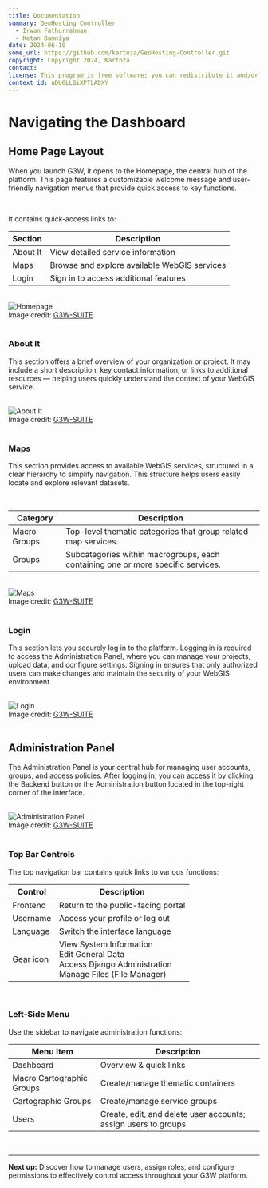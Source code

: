 ```yaml
---
title: Documentation
summary: GeoHosting Controller
  - Irwan Fathurrahman
  - Ketan Bamniya
date: 2024-06-19
some_url: https://github.com/kartoza/GeoHosting-Controller.git
copyright: Copyright 2024, Kartoza
contact:
license: This program is free software; you can redistribute it and/or modify it under the terms of the GNU Affero General Public License as published by the Free Software Foundation; either version 3 of the License, or (at your option) any later version.
context_id: nDU6LLGiXPTLADXY
---
```


# Navigating the Dashboard

## Home Page Layout

When you launch G3W, it opens to the <span class="ui-page-label">Homepage</span>, the central hub of the platform. This page features a customizable welcome message and user-friendly navigation menus that provide quick access to key functions.

<br>

It contains quick-access links to:

<table class="my-table-style">
  <thead>
    <tr>
      <th>Section</th>
      <th>Description</th>
    </tr>
  </thead>
  <tbody>
    <tr>
      <td>About It</td>
      <td>View detailed service information</td>
    </tr>
    <tr>
      <td>Maps</td>
      <td>Browse and explore available WebGIS services</td>
    </tr>
    <tr>
      <td>Login</td>
      <td>Sign in to access additional features</td>
    </tr>
  </tbody>
</table>

<br>

<div class="image-with-caption">
  <img src="../../img/g3w-img-6-1.png" alt="Homepage">
  <div class="caption">
    Image credit: <a href="https://g3wsuite.it/en/g3w-suite-publish-qgis-projects/" target="_blank">G3W-SUITE</a>
  </div>
</div>

<br>

### About It

This section offers a brief overview of your organization or project. It may include a short description, key contact information, or links to additional resources — helping users quickly understand the context of your WebGIS service.

<br>

<div class="image-with-caption">
  <img src="../../img/g3w-img-6-2.png" alt="About It">
  <div class="caption">
    Image credit: <a href="https://g3wsuite.it/en/g3w-suite-publish-qgis-projects/" target="_blank">G3W-SUITE</a>
  </div>
</div>

<br>

### Maps

This section provides access to available WebGIS services, structured in a clear hierarchy to simplify navigation. This structure helps users easily locate and explore relevant datasets.

<br>

<table class="my-table-style">
  <thead>
    <tr>
      <th>Category</th>
      <th>Description</th>
    </tr>
  </thead>
  <tbody>
    <tr>
      <td>Macro Groups</td>
      <td>Top-level thematic categories that group related map services.</td>
    </tr>
    <tr>
      <td>Groups</td>
      <td>Subcategories within macrogroups, each containing one or more specific services.</td>
    </tr>
  </tbody>
</table>

<br>

<div class="image-with-caption">
  <img src="../../img/g3w-img-6-3.png" alt="Maps">
  <div class="caption">
    Image credit: <a href="https://g3wsuite.it/en/g3w-suite-publish-qgis-projects/" target="_blank">G3W-SUITE</a>
  </div>
</div>

<br>

### Login

This section lets you securely log in to the platform. Logging in is required to access the <span class="ui-page-label">Administration Panel</span>, where you can manage your projects, upload data, and configure settings. Signing in ensures that only authorized users can make changes and maintain the security of your WebGIS environment.

<br>

<div class="image-with-caption">
  <img src="../../img/g3w-img-6-4.png" alt="Login">
  <div class="caption">
    Image credit: <a href="https://g3wsuite.it/en/g3w-suite-publish-qgis-projects/" target="_blank">G3W-SUITE</a>
  </div>
</div>

<br>

## Administration Panel

The <span class="ui-page-label">Administration Panel</span> is your central hub for managing user accounts, groups, and access policies. After logging in, you can access it by clicking the <span class="ui-generic-label">Backend</span> button or the <span class="ui-generic-label">Administration</span> button located in the top-right corner of the interface.

<br>

<div class="image-with-caption">
  <img src="../../img/g3w-img-6-5.png" alt="Administration Panel">
  <div class="caption">
    Image credit: <a href="https://g3wsuite.it/en/g3w-suite-publish-qgis-projects/" target="_blank">G3W-SUITE</a>
  </div>
</div>

<br>

### Top Bar Controls

The top navigation bar contains quick links to various functions:

<table class="my-table-style">
  <thead>
    <tr>
      <th>Control</th>
      <th>Description</th>
    </tr>
  </thead>
  <tbody>
    <tr>
      <td>Frontend</td>
      <td>Return to the public-facing portal</td>
    </tr>
    <tr>
      <td>Username</td>
      <td>Access your profile or log out</td>
    </tr>
    <tr>
      <td>Language</td>
      <td>Switch the interface language</td>
    </tr>
    <tr>
      <td>Gear icon</td>
      <td>View System Information<br>Edit General Data<br>Access Django Administration<br>Manage Files (File Manager)</td>
    </tr>
  </tbody>
</table>

<br>

### Left-Side Menu

Use the sidebar to navigate administration functions:

<table class="my-table-style">
  <thead>
    <tr>
      <th>Menu Item</th>
      <th>Description</th>
    </tr>
  </thead>
  <tbody>
    <tr>
      <td>Dashboard</td>
      <td>Overview & quick links</td>
    </tr>
    <tr>
      <td>Macro Cartographic Groups</td>
      <td>Create/manage thematic containers</td>
    </tr>
    <tr>
      <td>Cartographic Groups</td>
      <td>Create/manage service groups</td>
    </tr>
    <tr>
      <td>Users</td>
      <td>Create, edit, and delete user accounts; assign users to groups</td>
    </tr>
  </tbody>
</table>

<br>

---

**Next up:** Discover how to manage users, assign roles, and configure permissions to effectively control access throughout your G3W platform.

<br>
